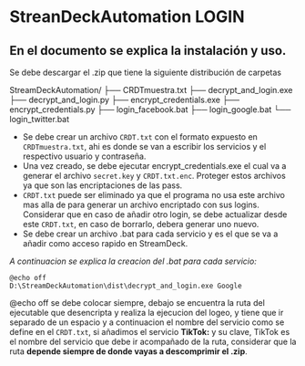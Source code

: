 # StreanDeckAutomation **LOGIN**

En el documento se explica la instalación y uso.
---
Se debe descargar el .zip que tiene la siguiente distribución de carpetas

StreamDeckAutomation/
├── CRDTmuestra.txt
├── decrypt_and_login.exe
├── decrypt_and_login.py
├── encrypt_credentials.exe
├── encrypt_credentials.py
├── login_facebook.bat
├── login_google.bat
└── login_twitter.bat

- Se debe crear un archivo `CRDT.txt` con el formato expuesto en `CRDTmuestra.txt`, ahi es donde se van a escribir los servicios y el respectivo usuario y contraseña.
- Una vez creado, se debe ejecutar encrypt_credentials.exe el cual va a generar el archivo `secret.key` y `CRDT.txt.enc`. Proteger estos archivos ya que son las encriptaciones de las pass.
- `CRDT.txt` puede ser eliminado ya que el programa no usa este archivo mas alla de para generar un archivo encriptado con sus logins. Considerar que en caso de añadir otro login, se debe actualizar desde este `CRDT.txt`, en caso de borrarlo, debera generar uno nuevo.
- Se debe crear un archivo .bat para cada servicio y es el que se va a añadir como acceso rapido en StreamDeck.

*A continuacion se explica la creacion del .bat para cada servicio:*
```
@echo off
D:\StreamDeckAutomation\dist\decrypt_and_login.exe Google
```

@echo off se debe colocar siempre, debajo se encuentra la ruta del ejecutable que desencripta y realiza la ejecucion del logeo, y tiene que ir separado de un espacio y a continuacion el nombre del servicio como se define en el `CRDT.txt`, si añadimos el servicio **TikTok:** y su clave, TikTok es el nombre del servicio que debe ir acompañado de la ruta, considerar que la ruta **depende siempre de donde vayas a descomprimir el .zip**.
